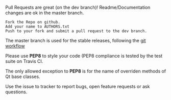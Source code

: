 Pull Requests are great (on the dev branch)! Readme/Documentation changes are ok in the master branch.

    Fork the Repo on github.
    Add your name to AUTHORS.txt
    Push to your fork and submit a pull request to the dev branch.

The master branch is used for the stable releases, following the [git workflow](http://nvie.com/posts/a-successful-git-branching-model/)

Please use **PEP8** to style your code (PEP8 compliance is tested by the test suite on Travis CI.

The only allowed exception to **PEP8** is for the name of overriden methods of Qt base classes.

Use the issue to tracker to report bugs, open feature requests or ask questions.
